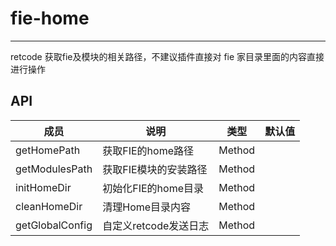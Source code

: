# fie-home


---

retcode 获取fie及模块的相关路径，不建议插件直接对 fie 家目录里面的内容直接进行操作

## API


| 成员        | 说明           | 类型               | 默认值       |
|-------------|----------------|--------------------|--------------|
|getHomePath      | 获取FIE的home路径   | Method |       |
|getModulesPath      | 获取FIE模块的安装路径  | Method |       |
|initHomeDir      | 初始化FIE的home目录   | Method |       |
|cleanHomeDir      | 清理Home目录内容   | Method |       |
|getGlobalConfig      | 自定义retcode发送日志   | Method |       |